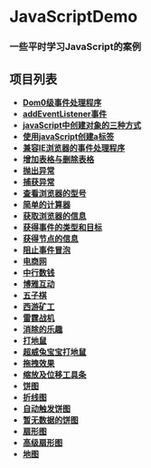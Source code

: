 # JavaScriptDemo

### 一些平时学习JavaScript的案例

## 项目列表

- **[Dom0级事件处理程序](https://meishadevs.github.io/JavaScriptDemo/Dom0级事件处理程序)**
- **[addEventListener事件](https://meishadevs.github.io/JavaScriptDemo/addEventListener事件)**
- **[javaScript中创建对象的三种方式](https://meishadevs.github.io/JavaScriptDemo/javaScript中创建对象的三种方式)**
- **[使用javaScript创建a标签](https://meishadevs.github.io/JavaScriptDemo/使用javaScript创建a标签)**
- **[兼容IE浏览器的事件处理程序](https://meishadevs.github.io/JavaScriptDemo/兼容IE浏览器的事件处理程序)**
- **[增加表格与删除表格](https://meishadevs.github.io/JavaScriptDemo/增加表格与删除表格)**
- **[抛出异常](https://meishadevs.github.io/JavaScriptDemo/抛出异常)**
- **[捕获异常](https://meishadevs.github.io/JavaScriptDemo/捕获异常)**
- **[查看浏览器的型号](https://meishadevs.github.io/JavaScriptDemo/查看浏览器的型号)**
- **[简单的计算器](https://meishadevs.github.io/JavaScriptDemo/简单的计算器)**
- **[获取浏览器的信息](https://meishadevs.github.io/JavaScriptDemo/获取浏览器的信息)**
- **[获得事件的类型和目标](https://meishadevs.github.io/JavaScriptDemo/获得事件的类型和目标)**
- **[获得节点的信息](https://meishadevs.github.io/JavaScriptDemo/获得节点的信息)**
- **[阻止事件冒泡](https://meishadevs.github.io/JavaScriptDemo/阻止事件冒泡)**
- **[电商网](https://meishadevs.github.io/dswz/index.html#/)**
- **[中行数钱](https://meishadevs.github.io/CountMoney/#/)**
- **[博雅互动](https://meishadevs.github.io/boyaa/)**
- **[五子棋](https://meishadevs.github.io/gomoku/)**
- **[西游矿工](https://meishadevs.github.io/GoldMiner/html5/)**
- **[雷霆战机](https://meishadevs.github.io/HtmlDemo/plan/)**
- **[消除的乐趣](https://meishadevs.github.io/HtmlDemo/fruit/)**
- **[打地鼠](https://meishadevs.github.io/HtmlDemo/mouse/)**
- **[超威兔宝宝打地鼠](https://meishadevs.github.io/HtmlDemo/hamster/)**
- **[拖拽效果](https://meishadevs.github.io/JavaScriptDemo/%E6%8B%96%E6%8B%BD%E6%95%88%E6%9E%9C)**
- **[缩放及位移工具条](https://meishadevs.github.io/JavaScriptDemo/%E7%BC%A9%E6%94%BE%E5%8F%8A%E4%BD%8D%E7%A7%BB%E5%B7%A5%E5%85%B7%E6%9D%A1/)**
- **[饼图](https://meishadevs.github.io/JavaScriptDemo/%E9%A5%BC%E5%9B%BE/)**
- **[折线图](https://meishadevs.github.io/JavaScriptDemo/%E6%8A%98%E7%BA%BF%E5%9B%BE/)**
- **[自动触发饼图](https://meishadevs.github.io/JavaScriptDemo/%E8%87%AA%E5%8A%A8%E8%A7%A6%E5%8F%91%E9%A5%BC%E5%9B%BE/)**
- **[暂无数据的饼图](https://meishadevs.github.io/JavaScriptDemo/%E6%9A%82%E6%97%A0%E6%95%B0%E6%8D%AE%E7%9A%84%E9%A5%BC%E5%9B%BE/)**
- **[扇形图](https://meishadevs.github.io/JavaScriptDemo/%E6%89%87%E5%BD%A2%E5%9B%BE/)**
- **[高级扇形图](https://meishadevs.github.io/JavaScriptDemo/%E9%AB%98%E7%BA%A7%E6%89%87%E5%BD%A2%E5%9B%BE/)**
- **[地图](https://meishadevs.github.io/JavaScriptDemo/%E5%9C%B0%E5%9B%BE/)**
